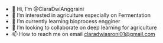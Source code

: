 - 👋 Hi, I’m @ClaraDwiAnggraini
- 👀 I’m interested in agriculture especially on Fermentation
- 🌱 I’m currently learning bioprocess engginer
- 💞️ I’m looking to collaborate on deep learning for agriculture
- 📫 How to reach me on email
claradwiasroni01@gmail.com

<!---
ClaraDwiAnggraini/ClaraDwiAnggraini is a ✨ special ✨ repository because its `README.md` (this file) appears on your GitHub profile.
You can click the Preview link to take a look at your changes.
--->
